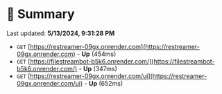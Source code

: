 # 📖 Summary
Last updated: **5/13/2024, 9:31:28 PM**

- `GET` [https://restreamer-09gx.onrender.com](https://restreamer-09gx.onrender.com) - **Up** (454ms)
- `GET` [https://filestreambot-b5k6.onrender.com/](https://filestreambot-b5k6.onrender.com/) - **Up** (347ms)
- `GET` [https://restreamer-09gx.onrender.com/ui](https://restreamer-09gx.onrender.com/ui) - **Up** (652ms)
